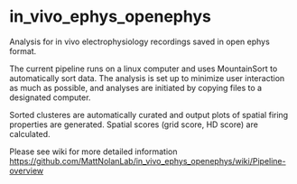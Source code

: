 # in_vivo_ephys_openephys
Analysis for in vivo electrophysiology recordings saved in open ephys format. 

The current pipeline runs on a linux computer and uses MountainSort to automatically sort data. The analysis is set up to minimize user interaction as much as possible, and analyses are initiated by copying files to a designated computer.

Sorted clusteres are automatically curated and output plots of spatial firing properties are generated. Spatial scores (grid score, HD score) are calculated.

Please see wiki for more detailed information https://github.com/MattNolanLab/in_vivo_ephys_openephys/wiki/Pipeline-overview
